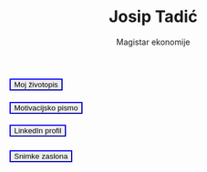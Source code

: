 <!DOCTYPE html>
<html lang="hr">
<head>
    <meta charset="UTF-8">  
    <meta name="viewport" content="width=device-width, initial-scale=1.0">  
</head>

<body>
    <header>
    <h1>  Josip Tadić </h1>
    <p>Magistar ekonomije</p>
 </header>
<main>
    <h3>
<a href="Josip_Tadić_Životopis.pdf" target="_blank">
  <button style="border-color: blue; cursor: pointer; h3 style="background-color:blue;">  
    Moj životopis</button>
 </a>
</h3>

<h4>
 <a href="Josip_Tadić_Motivacijsko_pismo_2.pdf" target="_blank">
  <button style="border-color: blue; cursor: pointer;">  
    Motivacijsko pismo</button>
     </a> 
</h4>

<h5>
 <a href="https://www.linkedin.com/in/josip-tadi%C4%87-031588172/" target="_blank">
  <button style="border-color: blue; cursor: pointer;">  
    LinkedIn profil</button>
     </a>    
</h5>

<h6>
<a href="snimke zaslona.pdf" target="_blank">
    <button style="border-color: blue; cursor: pointer;">  
    Snimke zaslona</button>
</a>     
</h6>
</main>
